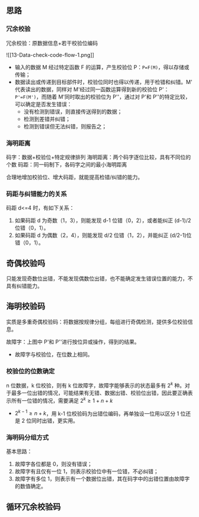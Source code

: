 ## 思路

### 冗余校验

冗余校验：原数据信息+若干校验位编码

![[13-Data-check-code-flow-1.png]]
- 输入的数据 M 经过特定函数 F 的运算，产生校验位 P：`P=F(M)`，得以存储或传输；
- 数据读出或传递到目标部件时，校验位同时也得以传递，用于检错和纠错。M' 代表读出的数据，同样对 M'经过同一函数运算得到新的校验位 P'：`P'=F(M')`，而随着 M'同时取出的校验位为 P''，通过对 P'和 P''的特定比较，可以确定是否发生错误：
	- 没有检测到错误，则直接传送得到的数据；
	- 检测到差错并纠错；
	- 检测到错误但无法纠错，则报告之；

### 海明距离

码字：数据+校验位+特定规律排列
海明距离：两个码字逐位比较，具有不同位的个数
码距：同一码制下，各码字之间的最小海明距离

合理地增加校验位、增大码距，就能提高检错/纠错的能力。

### 码距与纠错能力的关系

码距 d<=4 时，有如下关系：
1. 如果码距 d 为奇数（1，3），则能发现 d-1 位错（0，2），或者能纠正 (d-1)/2 位错（0，1）。
2. 如果码距 d 为偶数（2，4），则能发现 d/2 位错（1，2），并能纠正 (d/2-1)位错（0，1）。

## 奇偶校验吗

只能发现奇数位出错，不能发现偶数位出错，也不能确定发生错误位置的能力，不具有纠错能力。

## 海明校验码

实质是多重奇偶校验码：将数据按规律分组，每组进行奇偶检测，提供多位校验信息。

故障字：上图中 P'和 P''进行按位异或操作，得到的结果。
- 故障字与校验位，在位数上相同。

### 校验位的位数确定

n 位数据，k 位校验，则有 k 位故障字，故障字能够表示的状态最多有 $2^{k}$ 种。对于最多一位出错的情况，可能结果有无错、数据出错、校验位出错，因此要正确表示所有一位错的情况，需要满足 $2^{k}\ge 1+n+k$ 
- $2^{k-1}≥n+k$，用 k-1 位校验码为出错位编码，再单独设一位用以区分 1 位还是 2 位同时出错，更实用。

### 海明码分组方式

基本思路：
1. 故障字各位都是 0，则没有错误；
2. 故障字有且仅有一位 1，则表示校验位中有一位错，不必纠错；
3. 故障字有多位 1，则表示有一个数据位出错，其在码字中的出错位置由故障字的数值确定。

## 循环冗余校验码

